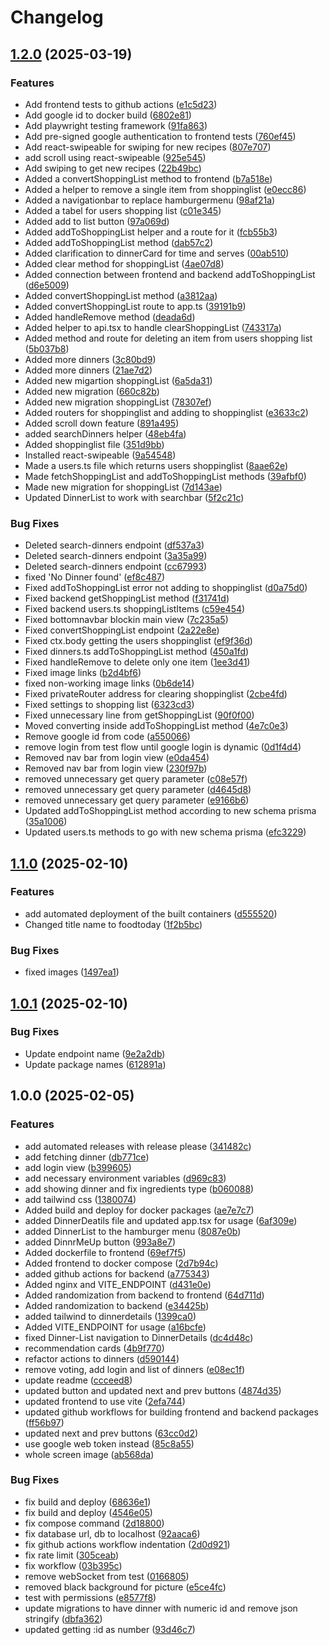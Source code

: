 # Changelog

## [1.2.0](https://github.com/mrako/foodtoday/compare/v1.1.0...v1.2.0) (2025-03-19)


### Features

* Add frontend tests to github actions ([e1c5d23](https://github.com/mrako/foodtoday/commit/e1c5d23645417867d407a8540ee7a107f4e04919))
* Add google id to docker build ([6802e81](https://github.com/mrako/foodtoday/commit/6802e812b02e4e77b62d4c3c5f9364dd81773205))
* Add playwright testing framework ([91fa863](https://github.com/mrako/foodtoday/commit/91fa86305767fe269062964ffb502bbb64543f17))
* Add pre-signed google authentication to frontend tests ([760ef45](https://github.com/mrako/foodtoday/commit/760ef45bd55ad6206763fe2eeb7e72ba7e20be5b))
* Add react-swipeable for swiping for new recipes ([807e707](https://github.com/mrako/foodtoday/commit/807e707efc912a6068f98cb4dc4c51b012db26cd))
* add scroll using react-swipeable ([925e545](https://github.com/mrako/foodtoday/commit/925e5452ac5dab8ec7c681d3805ce67d0fab1c63))
* Add swiping to get new recipes ([22b49bc](https://github.com/mrako/foodtoday/commit/22b49bce33c98daa7878c9a9d03e1fa31a88a25e))
* Added a convertShoppingList method to frontend ([b7a518e](https://github.com/mrako/foodtoday/commit/b7a518ee9a00e10fb2964077762b10f04d522d61))
* Added a helper to remove a single item from shoppinglist ([e0ecc86](https://github.com/mrako/foodtoday/commit/e0ecc868d03db0def74633fd643035b5463ee29b))
* Added a navigationbar to replace hamburgermenu ([98af21a](https://github.com/mrako/foodtoday/commit/98af21a3d6de5901e6af1a294d71cb1d6668bddf))
* Added a tabel for users shopping list ([c01e345](https://github.com/mrako/foodtoday/commit/c01e3450c21908d6c63d146a4471008e3ad09dfe))
* Added add to list button ([97a069d](https://github.com/mrako/foodtoday/commit/97a069dade0012e897874f83543fdbc7e3368e4d))
* Added addToShoppingList helper and a route for it ([fcb55b3](https://github.com/mrako/foodtoday/commit/fcb55b30241939c7eb6681332da5c2c16a7bb1bc))
* Added addToShoppingList method ([dab57c2](https://github.com/mrako/foodtoday/commit/dab57c2001a5c613e4983ebd7ca0a3f8845898b4))
* Added clarification to dinnerCard for time and serves ([00ab510](https://github.com/mrako/foodtoday/commit/00ab510954cfa804a3c13b49f30f8914ec712efc))
* Added clear method for shoppingList ([4ae07d8](https://github.com/mrako/foodtoday/commit/4ae07d89a755336f467099ec8567825fa59a4b2e))
* Added connection between frontend and backend addToShoppingList ([d6e5009](https://github.com/mrako/foodtoday/commit/d6e5009b74de9325edfc3ab67a89fceb22cc4961))
* Added convertShoppingList method ([a3812aa](https://github.com/mrako/foodtoday/commit/a3812aa2b7f6737537ac3b5eef792d2dea297374))
* Added convertShoppingList route to app.ts ([39191b9](https://github.com/mrako/foodtoday/commit/39191b9f43d5e4b507356837b514861fbbc5658d))
* Added handleRemove method ([deada6d](https://github.com/mrako/foodtoday/commit/deada6d59ade7dac7f841894c1291488cf7f3b49))
* Added helper to api.tsx to handle clearShoppingList ([743317a](https://github.com/mrako/foodtoday/commit/743317ac1017096a5dde30d32fef42d8afd5df91))
* Added method and route for deleting an item from users shopping list ([5b037b8](https://github.com/mrako/foodtoday/commit/5b037b8b0f12e6113ae75b476877cd5bc8467c9a))
* Added more dinners ([3c80bd9](https://github.com/mrako/foodtoday/commit/3c80bd99f11c9f453f9ecdcd71e1329bcf4c5479))
* Added more dinners ([21ae7d2](https://github.com/mrako/foodtoday/commit/21ae7d2caa337f41230ace3a2f8be6a01b20a776))
* Added new migartion shoppingList ([6a5da31](https://github.com/mrako/foodtoday/commit/6a5da31d890ef22e93e81e81fc45093a90530188))
* Added new migration ([660c82b](https://github.com/mrako/foodtoday/commit/660c82b37f209a9abf1fc7c1b8834645dcf3707e))
* Added new migration shoppingList ([78307ef](https://github.com/mrako/foodtoday/commit/78307efbc62ca91345d0e56afb5bfcb0d885c33f))
* Added routers for shoppinglist and adding to shoppinglist ([e3633c2](https://github.com/mrako/foodtoday/commit/e3633c2e3541e7529aee09919b69a4d175cedecb))
* Added scroll down feature ([891a495](https://github.com/mrako/foodtoday/commit/891a4957c2658472a8feb0759b62682c3d6f990e))
* added searchDinners helper ([48eb4fa](https://github.com/mrako/foodtoday/commit/48eb4fa77bfce174b361071f2142ae66007b00bb))
* Added shoppinglist file ([351d9bb](https://github.com/mrako/foodtoday/commit/351d9bb4646e14a48b8807ae1c0868c8f71fccbb))
* Installed react-swipeable ([9a54548](https://github.com/mrako/foodtoday/commit/9a54548ac9e684c412ed827d5b935a942e133372))
* Made a users.ts file which returns users shoppinglist ([8aae62e](https://github.com/mrako/foodtoday/commit/8aae62e08ce453216c4c3cccad1732891b2e1b80))
* Made fetchShoppingList and addToShoppingList methods ([39afbf0](https://github.com/mrako/foodtoday/commit/39afbf01a6db81297504871c6b0de6661467d513))
* Made new migration for shoppingList ([7d143ae](https://github.com/mrako/foodtoday/commit/7d143ae6afeb90aed7d377a3d9f5d06b0fc6d1a4))
* Updated DinnerList to work with searchbar ([5f2c21c](https://github.com/mrako/foodtoday/commit/5f2c21c8e7d44bbce584e4875185676fc7ade981))


### Bug Fixes

* Deleted search-dinners endpoint ([df537a3](https://github.com/mrako/foodtoday/commit/df537a309ca4d615b00a6910a953e1d142903540))
* Deleted search-dinners endpoint ([3a35a99](https://github.com/mrako/foodtoday/commit/3a35a99f4383073d1c8343decd2ec9435c567541))
* Deleted search-dinners endpoint ([cc67993](https://github.com/mrako/foodtoday/commit/cc6799393b9a48840b5d6f8b8b7f36b4b0a63b43))
* fixed 'No Dinner found' ([ef8c487](https://github.com/mrako/foodtoday/commit/ef8c4876e81e3ffde3a863489d82e8c4198a1341))
* Fixed addToShoppingList error not adding to shoppinglist ([d0a75d0](https://github.com/mrako/foodtoday/commit/d0a75d0da6799c4ead7a2c8cb7f8eb4f5b0866d1))
* Fixed backend getShoppingList method ([f31741d](https://github.com/mrako/foodtoday/commit/f31741d33cd3796bbcd6d765e43d5c22f1570807))
* Fixed backend users.ts shoppingListItems ([c59e454](https://github.com/mrako/foodtoday/commit/c59e454018e50bbb7b9d718b01058366f6e39d77))
* Fixed bottomnavbar blockin main view ([7c235a5](https://github.com/mrako/foodtoday/commit/7c235a5c787b637c7668271be42e3dd12f8fcef4))
* Fixed convertShoppingList endpoint ([2a22e8e](https://github.com/mrako/foodtoday/commit/2a22e8ec6125474fefa175c80e9f98d179d1deb2))
* Fixed ctx.body getting the users shoppinglist ([ef9f36d](https://github.com/mrako/foodtoday/commit/ef9f36d50e03562d77e3da635c1962e265e7d228))
* Fixed dinners.ts addToShoppingList method ([450a1fd](https://github.com/mrako/foodtoday/commit/450a1fd5be793c4dbae5be37bcabf0bd7fe8f8b7))
* Fixed handleRemove to delete only one item ([1ee3d41](https://github.com/mrako/foodtoday/commit/1ee3d415defa461a0f3bac50ab18ab97cfe240b8))
* Fixed image links ([b2d4bf6](https://github.com/mrako/foodtoday/commit/b2d4bf673e3571c0f8c74625526ac70b3e608303))
* fixed non-working image links ([0b6de14](https://github.com/mrako/foodtoday/commit/0b6de14c865cfe371303d7974ca11cc7c5594cca))
* Fixed privateRouter address for clearing shoppinglist ([2cbe4fd](https://github.com/mrako/foodtoday/commit/2cbe4fd2f5b5ecfbf17aa64d5d9a9189400bce7a))
* Fixed settings to shopping list ([6323cd3](https://github.com/mrako/foodtoday/commit/6323cd3b3d84a8e91530dbd98582396614c8dd0b))
* Fixed unnecessary line from getShoppingList ([90f0f00](https://github.com/mrako/foodtoday/commit/90f0f001eeeb0da9cb69ccfdf196146b8e7af0a0))
* Moved converting inside addToShoppingList method ([4e7c0e3](https://github.com/mrako/foodtoday/commit/4e7c0e3b8c412a9136b809be8fc01aac0a88d1f8))
* Remove google id from code ([a550066](https://github.com/mrako/foodtoday/commit/a5500665c82bb32706d485a1a471d7524267eda4))
* remove login from test flow until google login is dynamic ([0d1f4d4](https://github.com/mrako/foodtoday/commit/0d1f4d47b00ba830ee9b95d16f3cf2350595305f))
* Removed nav bar from login view ([e0da454](https://github.com/mrako/foodtoday/commit/e0da454fec79d20b9f4cd511555b1c6fc26cb034))
* Removed nav bar from login view ([230f97b](https://github.com/mrako/foodtoday/commit/230f97b646a75143fa73689da3e721946beb7e30))
* removed unnecessary get query parameter ([c08e57f](https://github.com/mrako/foodtoday/commit/c08e57f5fe4a8e3583b005ea75b6810c2a09038e))
* removed unnecessary get query parameter ([d4645d8](https://github.com/mrako/foodtoday/commit/d4645d8af13be2e3563dede7203d060bfb37d3f3))
* removed unnecessary get query parameter ([e9166b6](https://github.com/mrako/foodtoday/commit/e9166b66c82a0d40ac37fa5db703f03aa0217c14))
* Updated addToShoppingList method according to new schema prisma ([35a1006](https://github.com/mrako/foodtoday/commit/35a10061425ac7a65e9cb2f5b7eb71a9b143869b))
* Updated users.ts methods to go with new schema prisma ([efc3229](https://github.com/mrako/foodtoday/commit/efc32292ed69422cb2ac03150c13868c3a806f77))

## [1.1.0](https://github.com/mrako/foodtoday/compare/v1.0.1...v1.1.0) (2025-02-10)


### Features

* add automated deployment of the built containers ([d555520](https://github.com/mrako/foodtoday/commit/d555520daf7d14b82c340125a746aacd7f2a0128))
* Changed title name to foodtoday ([1f2b5bc](https://github.com/mrako/foodtoday/commit/1f2b5bca2565bef808da9e1a602228467b808b84))


### Bug Fixes

* fixed images ([1497ea1](https://github.com/mrako/foodtoday/commit/1497ea188091dd2d0e301fd114007a25baec416a))

## [1.0.1](https://github.com/mrako/foodtoday/compare/v1.0.0...v1.0.1) (2025-02-10)


### Bug Fixes

* Update endpoint name ([9e2a2db](https://github.com/mrako/foodtoday/commit/9e2a2db97fc86012fec2e8b6d0bf83912d07b89b))
* Update package names ([612891a](https://github.com/mrako/foodtoday/commit/612891a54f434972b487483cef7c136dffee3dbb))

## 1.0.0 (2025-02-05)


### Features

* add automated releases with release please ([341482c](https://github.com/mrako/foodtoday/commit/341482c9668f98241142aa212511ac5eb037a6c5))
* add fetching dinner ([db771ce](https://github.com/mrako/foodtoday/commit/db771cec31a7443a5e8059c40a603186fd691ede))
* add login view ([b399605](https://github.com/mrako/foodtoday/commit/b39960569f9fa3f063ecb63b2c5863038bff36bb))
* add necessary environment variables ([d969c83](https://github.com/mrako/foodtoday/commit/d969c835d33fad6e0b16dcbabe3a56b91073fc81))
* add showing dinner and fix ingredients type ([b060088](https://github.com/mrako/foodtoday/commit/b0600882d36eada5dace2aab6619b0d214431065))
* add tailwind css ([1380074](https://github.com/mrako/foodtoday/commit/1380074c3fd28a0591676fb2e0d667a9480dfa25))
* Added build and deploy for docker packages ([ae7e7c7](https://github.com/mrako/foodtoday/commit/ae7e7c74db90be35c039db0ea140e60cc49ad90f))
* added DinnerDeatils file and updated app.tsx for usage ([6af309e](https://github.com/mrako/foodtoday/commit/6af309ee927b82bf37140fd4ec55e71219e97255))
* added DinnerList to the hamburger menu ([8087e0b](https://github.com/mrako/foodtoday/commit/8087e0b2aa1c6b1336e909abd4538eb75937b93a))
* added DinnrMeUp button ([993a8e7](https://github.com/mrako/foodtoday/commit/993a8e7c59f81aefb8914dbf63bf4df1a7f05a94))
* Added dockerfile to frontend ([69ef7f5](https://github.com/mrako/foodtoday/commit/69ef7f57d139d9111b55ce44aeb822284b7b4289))
* Added frontend to docker compose ([2d7b94c](https://github.com/mrako/foodtoday/commit/2d7b94c14ae4c1a41f970cd7d85d229039873aec))
* added github actions for backend ([a775343](https://github.com/mrako/foodtoday/commit/a7753434b6dad94ac0e8c7779e366965720f4c2c))
* Added nginx and VITE_ENDPOINT ([d431e0e](https://github.com/mrako/foodtoday/commit/d431e0e0e62ab344c49eadbec281aeecb530bdc0))
* Added randomization from backend to frontend ([64d711d](https://github.com/mrako/foodtoday/commit/64d711d7dc31fc7e3f38da385b5c9612773c7196))
* Added randomization to backend ([e34425b](https://github.com/mrako/foodtoday/commit/e34425bdecd4b4d46430c6202ae98221c0a7d321))
* added tailwind to dinnerdetails ([1399ca0](https://github.com/mrako/foodtoday/commit/1399ca05b7303f16ddbf9760bdf4376342878c4c))
* Added VITE_ENDPOINT for usage ([a16bcfe](https://github.com/mrako/foodtoday/commit/a16bcfe9638fc8dae50ab036557ad4b6b311e101))
* fixed Dinner-List navigation to DinnerDetails ([dc4d48c](https://github.com/mrako/foodtoday/commit/dc4d48c0731316789d98ad2ab5793c3eb2ccc15b))
* recommendation cards ([4b9f770](https://github.com/mrako/foodtoday/commit/4b9f7701b9a0962194755114bff1e3dd4ddbd739))
* refactor actions to dinners ([d590144](https://github.com/mrako/foodtoday/commit/d590144a2ef0f91d7ad09b3026c7fd70592afefc))
* remove voting, add login and list of dinners ([e08ec1f](https://github.com/mrako/foodtoday/commit/e08ec1fd6d158f8ddef9841b8f863f6875904dc3))
* update readme ([ccceed8](https://github.com/mrako/foodtoday/commit/ccceed829fb16838dbba305334855c440124f965))
* updated button and updated next and prev buttons ([4874d35](https://github.com/mrako/foodtoday/commit/4874d35370dd3bbd7ca20a56a70489ed01ae7d8a))
* updated frontend to use vite ([2efa744](https://github.com/mrako/foodtoday/commit/2efa7444ba63d1e41dbcd4d2cf411b218afbbae6))
* updated github workflows for building frontend and backend packages ([ff56b97](https://github.com/mrako/foodtoday/commit/ff56b97cacbdb7964a6ce0865ea911917408e9cf))
* updated next and prev buttons ([63cc0d2](https://github.com/mrako/foodtoday/commit/63cc0d26edd13262d05bf0dc3dfe517e451594c3))
* use google web token instead ([85c8a55](https://github.com/mrako/foodtoday/commit/85c8a55bfd7ccb2d6be2bc97448626c167a7e2b6))
* whole screen image ([ab568da](https://github.com/mrako/foodtoday/commit/ab568da9990783c807ec81b892df7bbbeccc1156))


### Bug Fixes

* fix build and deploy ([68636e1](https://github.com/mrako/foodtoday/commit/68636e1e5e9926880fb4310dba8f925baca5140e))
* fix build and deploy ([4546e05](https://github.com/mrako/foodtoday/commit/4546e05ddba1e28a3d575a407c8c10487b1e993f))
* fix compose command ([2d18800](https://github.com/mrako/foodtoday/commit/2d18800d0a3d7584eec426831664c6e42e04bf00))
* fix database url, db to localhost ([92aaca6](https://github.com/mrako/foodtoday/commit/92aaca6a9a1109c51012bff439985dc9538551b9))
* fix github actions workflow indentation ([2d0d921](https://github.com/mrako/foodtoday/commit/2d0d9213b11edbbfaf37abc82d2904ea89fadd24))
* fix rate limit ([305ceab](https://github.com/mrako/foodtoday/commit/305ceabe75feeea675ef350606726759fa82eb90))
* fix workflow ([03b395c](https://github.com/mrako/foodtoday/commit/03b395ce9614c74128262af19eea9eb0ecf34d8c))
* remove webSocket from test ([0166805](https://github.com/mrako/foodtoday/commit/01668053c25da19b0455fd43631ff00e4f92f1f9))
* removed black background for picture ([e5ce4fc](https://github.com/mrako/foodtoday/commit/e5ce4fc52ed72f91b7fde6a1d812188672d1f191))
* test with permissions ([e8577f8](https://github.com/mrako/foodtoday/commit/e8577f80bb0f9500505f7e36a6c29cc2085b0407))
* update migrations to have dinner with numeric id and remove json stringify ([dbfa362](https://github.com/mrako/foodtoday/commit/dbfa362b0c011f047429292ae8ea994aa5eecdb9))
* updated getting :id as number ([93d46c7](https://github.com/mrako/foodtoday/commit/93d46c77eb2f976fa6185bbbfd3a8ecb364b8d4a))
